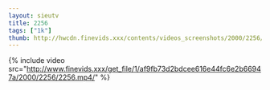 ```yaml
--- 
layout: sieutv
title: 2256
tags: ["1k"]
thumb: http://hwcdn.finevids.xxx/contents/videos_screenshots/2000/2256/preview.mp4.jpg
---
```

{% include video src="http://www.finevids.xxx/get_file/1/af9fb73d2bdcee616e44fc6e2b66947a/2000/2256/2256.mp4/" %} 
